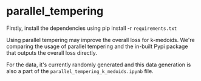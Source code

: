 # parallel_tempering

Firstly, install the dependencies using pip install -r `requirements.txt`

Using parallel tempering may improve the overall loss for k-medoids. We're comparing the usage of parallel tempering and the in-built Pypi package that outputs the overall loss directly.

For the data, it's currently randomly generated and this data generation is also a part of the `parallel_tempering_k_medoids.ipynb` file.
